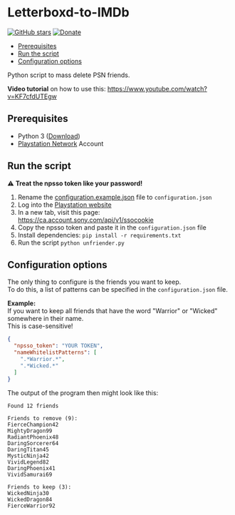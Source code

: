 # Letterboxd-to-IMDb
[![GitHub stars](https://img.shields.io/github/stars/TobiasPankner/PSN-Unfriender.svg?style=social&label=Star)](https://GitHub.com/TobiasPankner/PSN-Unfriender/stargazers/)
[![Donate](https://img.shields.io/badge/Donate-PayPal-green.svg)](https://www.paypal.com/cgi-bin/webscr?cmd=_s-xclick&hosted_button_id=3TU2XDBK2JFU4&source=url)

- [Prerequisites](#prerequisites)
- [Run the script](#run-the-script)
- [Configuration options](#configuration-options)

Python script to mass delete PSN friends.

**Video tutorial** on how to use this: https://www.youtube.com/watch?v=KF7cfdUTEgw

## Prerequisites
  
 - Python 3 ([Download](https://www.python.org/downloads/)) 
 - [Playstation Network](https://www.playstation.com/) Account
 
## Run the script

 :warning: **Treat the npsso token like your password!**

 1. Rename the [configuration.example.json](configuration.example.json) file to `configuration.json`
 2. Log into the [Playstation website](https://www.playstation.com/)
 3. In a new tab, visit this page: https://ca.account.sony.com/api/v1/ssocookie
 4. Copy the npsso token and paste it in the `configuration.json` file
 5. Install dependencies: `pip install -r requirements.txt`
 6. Run the script `python unfriender.py`

## Configuration options

The only thing to configure is the friends you want to keep.  
To do this, a list of patterns can be specified in the `configuration.json` file.  

**Example:**  
If you want to keep all friends that have the word "Warrior" or "Wicked" somewhere in their name.  
This is case-sensitive!
```json
{
  "npsso_token": "YOUR TOKEN",
  "nameWhitelistPatterns": [
    ".*Warrior.*",
    ".*Wicked.*"
  ]
}
```
The output of the program then might look like this:
```
Found 12 friends

Friends to remove (9): 
FierceChampion42
MightyDragon99
RadiantPhoenix48
DaringSorcerer64
DaringTitan45
MysticNinja42
VividLegend82
DaringPhoenix41
VividSamurai69

Friends to keep (3): 
WickedNinja30
WickedDragon84
FierceWarrior92
```



